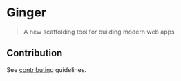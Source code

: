 # Ginger

> A new scaffolding tool for building modern web apps

## Contribution

See [contributing][contributing] guidelines.


[contributing]: CONTRIBUTING.md
